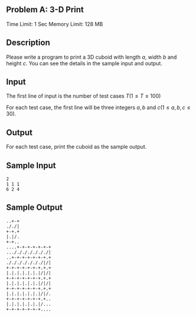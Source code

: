 ## Problem A: 3-D Print

Time Limit: 1 Sec Memory Limit: 128 MB

## Description

Please write a program to print a 3D cuboid with length $a$, width $b$ and height $c$. You can see the details in the sample input and output.

## Input

The first line of input is the number of test cases $T(1≤T≤100)$

For each test case, the first line will be three integers $a,b$ and $c(1≤a,b,c≤30)$.

## Output

For each test case, print the cuboid as the sample output.

## Sample Input

```
2
1 1 1
6 2 4
```

## Sample Output

```
..+-+
././|
+-+.+
|.|/.
+-+..
....+-+-+-+-+-+-+
.../././././././|
..+-+-+-+-+-+-+.+
./././././././|/|
+-+-+-+-+-+-+.+.+
|.|.|.|.|.|.|/|/|
+-+-+-+-+-+-+.+.+
|.|.|.|.|.|.|/|/|
+-+-+-+-+-+-+.+.+
|.|.|.|.|.|.|/|/.
+-+-+-+-+-+-+.+..
|.|.|.|.|.|.|/...
+-+-+-+-+-+-+....
```